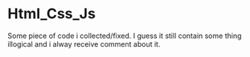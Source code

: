 # Html_Css_Js
Some piece of code i collected/fixed. I guess it still contain some thing illogical and i alway receive comment about it.
